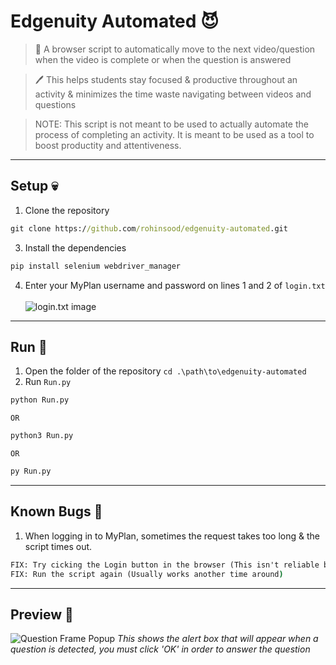 # Edgenuity Automated 😈
> 🏫 A browser script to automatically move to the next video/question when the video is complete or when the question is answered

> 🖊️ This helps students stay focused & productive throughout an activity & minimizes the time waste navigating between videos and questions

> NOTE: This script is not meant to be used to actually automate the process of completing an activity. It is meant to be used as a tool to boost productity and attentiveness. 
---
## Setup 💀
1. Clone the repository 
```cmd
git clone https://github.com/rohinsood/edgenuity-automated.git
```
3. Install the dependencies 
```cmd
pip install selenium webdriver_manager
```
4. Enter your MyPlan username and password on lines 1 and 2 of ```login.txt``` <br /><br />
![login.txt image](https://cdn.discordapp.com/attachments/882455696199807007/988711576137793536/unknown.png)
---
## Run 🥶
1. Open the folder of the repository ```cd .\path\to\edgenuity-automated```
2. Run ```Run.py``` 
```cmd
python Run.py
```
```OR```
```cmd
python3 Run.py
```
```OR```
```cmd
py Run.py
```
---
## Known Bugs 🤫
1. When logging in to MyPlan, sometimes the request takes too long & the script times out.
```cmd
FIX: Try cicking the Login button in the browser (This isn't reliable because timeouts can still occur due to human error)
FIX: Run the script again (Usually works another time around)
```
---
## Preview 🤑
![Question Frame Popup](https://cdn.discordapp.com/attachments/882455696199807007/988707957439090729/unknown.png)
_This shows the alert box that will appear when a question is detected, you must click 'OK' in order to answer the question_

